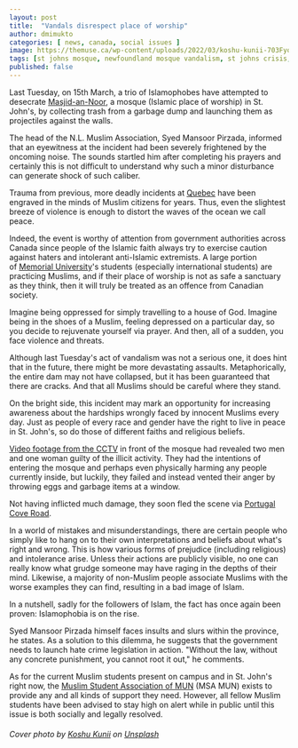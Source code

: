 ```yaml
---
layout: post
title:  "Vandals disrespect place of worship"
author: dmimukto
categories: [ news, canada, social issues ]
image: https://themuse.ca/wp-content/uploads/2022/03/koshu-kunii-703Fyouo-Qo-unsplash-1024x819.jpg
tags: [st johns mosque, newfoundland mosque vandalism, st johns crisis, st johns islam, memorial university, canada islam]
published: false
---
```


Last Tuesday, on 15th March, a trio of Islamophobes have attempted to desecrate [Masjid-an-Noor](https://en.wikipedia.org/wiki/Masjid-an-Noor_(Newfoundland)), a mosque (Islamic place of worship) in St. John's, by collecting trash from a garbage dump and launching them as projectiles against the walls.

The head of the N.L. Muslim Association, Syed Mansoor Pirzada, informed that an eyewitness at the incident had been severely frightened by the oncoming noise. The sounds startled him after completing his prayers and certainly this is not difficult to understand why such a minor disturbance can generate shock of such caliber.

Trauma from previous, more deadly incidents at [Quebec](https://en.wikipedia.org/wiki/Quebec_City_mosque_shooting) have been engraved in the minds of Muslim citizens for years. Thus, even the slightest breeze of violence is enough to distort the waves of the ocean we call peace.

Indeed, the event is worthy of attention from government authorities across Canada since people of the Islamic faith always try to exercise caution against haters and intolerant anti-Islamic extremists. A large portion of [Memorial University](https://www.mun.ca/)'s students (especially international students) are practicing Muslims, and if their place of worship is not as safe a sanctuary as they think, then it will truly be treated as an offence from Canadian society.

Imagine being oppressed for simply travelling to a house of God. Imagine being in the shoes of a Muslim, feeling depressed on a particular day, so you decide to rejuvenate yourself via prayer. And then, all of a sudden, you face violence and threats.

Although last Tuesday's act of vandalism was not a serious one, it does hint that in the future, there might be more devastating assaults. Metaphorically, the entire dam may not have collapsed, but it has been guaranteed that there are cracks. And that all Muslims should be careful where they stand.

On the bright side, this incident may mark an opportunity for increasing awareness about the hardships wrongly faced by innocent Muslims every day. Just as people of every race and gender have the right to live in peace in St. John's, so do those of different faiths and religious beliefs.

[Video footage from the CCTV](http://ntv.ca/muslim-association-speaks-out-about-vandalism-at-local-mosque/) in front of the mosque had revealed two men and one woman guilty of the illicit activity. They had the intentions of entering the mosque and perhaps even physically harming any people currently inside, but luckily, they failed and instead vented their anger by throwing eggs and garbage items at a window.

Not having inflicted much damage, they soon fled the scene via [Portugal Cove Road](https://www.google.com/maps/place/Portugal+Cove+Rd,+St.+John's,+NL/).

In a world of mistakes and misunderstandings, there are certain people who simply like to hang on to their own interpretations and beliefs about what's right and wrong. This is how various forms of prejudice (including religious) and intolerance arise. Unless their actions are publicly visible, no one can really know what grudge someone may have raging in the depths of their mind. Likewise, a majority of non-Muslim people associate Muslims with the worse examples they can find, resulting in a bad image of Islam.

In a nutshell, sadly for the followers of Islam, the fact has once again been proven: Islamophobia is on the rise.

Syed Mansoor Pirzada himself faces insults and slurs within the province, he states. As a solution to this dilemma, he suggests that the government needs to launch hate crime legislation in action. "Without the law, without any concrete punishment, you cannot root it out," he comments.

As for the current Muslim students present on campus and in St. John's right now, the [Muslim Student Association of MUN](https://www.mun.ca/msa/) (MSA MUN) exists to provide any and all kinds of support they need. However, all fellow Muslim students have been advised to stay high on alert while in public until this issue is both socially and legally resolved.


###### Cover photo by [Koshu Kunii](https://unsplash.com/@koshuuu?utm_source=unsplash&utm_medium=referral&utm_content=creditCopyText) on [Unsplash](https://unsplash.com/?utm_source=unsplash&utm_medium=referral&utm_content=creditCopyText)
